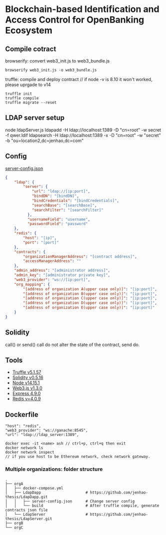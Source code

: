 # Blockchain-based Identification and Access Control for OpenBanking Ecosystem

## Compile cotract

browserify: convert web3_init.js to web3_bundle.js
```
browserify web3_init.js -o web3_bundle.js
```
truffle: compile and deploy contract // if node -v is 8.10 it won't worked, please uprgade to v14

```
truffle init
truffle compile
truffle migrate --reset
```

## LDAP server setup

node ldapServer.js
ldapadd -H ldap://localhost:1389 -D "cn=root" -w secret -f qwer.ldif
ldapsearch -H ldap://localhost:1389 -x -D "cn=root" -w "secret" -b "ou=location2,dc=jenhao,dc=com"

## Config
[server-config.json](https://github.com/jenhao-thesis/LdapDapp/blob/main/server-config-example.json)

```json
{
    "ldap": {
        "server": {
            "url": "ldap://[ip:port]",
            "bindDN": "[bindDN]",
            "bindCredentials": "[bindCredentials]",
            "searchBase": "[searchBase]",
            "searchFilter": "[searchFilter]"
          },
          "usernameField": "username",
          "passwordField": "password"
    },
    "redis": {
        "host": "[ip]",
        "port": "[port]"
    },
    "contracts": {
        "organizationManagerAddress": "[contract address]",
        "accessManagerAddress": ""
    },
    "admin_address": "[administrator address]",
    "admin_key": "[administrator private key]",
    "web3_provider": "ws://[ip:port]",
    "org_mapping": {
        "[address of organization A(upper case only)]": "[ip:port]",
        "[address of organization B(upper case only)]": "[ip:port]",
        "[address of organization C(upper case only)]": "[ip:port]",
        "[address of organization D(upper case only)]": "[ip:port]",
        "[address of organization E(upper case only)]": "[ip:port]"
    }
}
```

## Solidity

call() or send()
call do not alter the state of the contract, send do.

## Tools

* [Truffle v5.1.57](https://www.trufflesuite.com/docs/truffle/testing/writing-tests-in-solidity)
* [Solidity v0.5.16](https://docs.soliditylang.org/en/v0.5.16/genindex.html)
* [Node v14.15.1](https://nodejs.org/en/)
* [Web3.js v1.3.0](https://github.com/ChainSafe/web3.js?source=post_page-----70de1c0c035c----------------------)
* [Express 4.9.0](https://www.npmjs.com/package/express/v/4.9.0)
* [Redis v=4.0.9](https://www.1ju.org/redis/redis-quick-guide)

## Dockerfile
```
"host": "redis",
"web3_provider": "ws://ganache:8545",
"url": "ldap://ldap_server:1389",
```
```
docker exec -it <name> ash // ctrl+p, ctrl+q then exit
docker network ls
docker network inspect
// if you use host to be Ethereum network, check network gateway.
```
### Multiple organizations: folder structure
    .
    ├── orgA
    │   ├── docker-compose.yml
    │   ├── LdapDapp                    # https://github.com/jenhao-thesis/LdapDapp.git
    │   │   ├── server-config.json      # Change server config
    │   │   └── build                   # After truffle compile, generate contracts json file
    │   └── LdapServer                  # https://github.com/jenhao-thesis/LdapServer.git
    ├── orgB
    └── orgC
